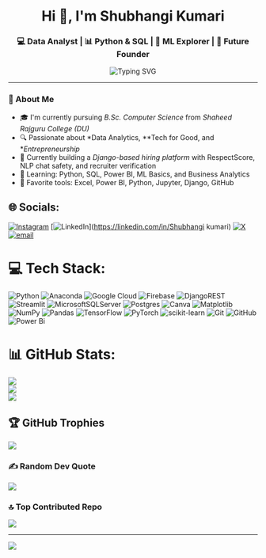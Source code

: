 <h1 align="center">Hi 👋, I'm Shubhangi Kumari</h1>
<h3 align="center">💻 Data Analyst | 📊 Python & SQL | 🧠 ML Explorer | 🚀 Future Founder</h3>

<p align="center">
  <img src="https://readme-typing-svg.herokuapp.com?font=Fira+Code&pause=1000&color=F75C7E&center=true&vCenter=true&width=435&lines=I'm+a+CS+Student;Aspiring+Data+Analyst;Building+a+safe+hiring+platform;Loves+Power+BI+%2B+Python+%3D+Magic;Startup+dreamer+%F0%9F%9A%80" alt="Typing SVG" />
</p>

---

### 🧠 About Me

- 🎓 I'm currently pursuing *B.Sc. Computer Science* from *Shaheed Rajguru College (DU)*  
- 🔍 Passionate about *Data Analytics, **Tech for Good, and **Entrepreneurship*
- 🚀 Currently building a *Django-based hiring platform* with RespectScore, NLP chat safety, and recruiter verification
- 🌱 Learning: Python, SQL, Power BI, ML Basics, and Business Analytics
- 🧪 Favorite tools: Excel, Power BI, Python, Jupyter, Django, GitHub

## 🌐 Socials:
[![Instagram](https://img.shields.io/badge/Instagram-%23E4405F.svg?logo=Instagram&logoColor=white)](https://instagram.com/shubhangi2609) [![LinkedIn](https://img.shields.io/badge/LinkedIn-%230077B5.svg?logo=linkedin&logoColor=white)](https://linkedin.com/in/Shubhangi kumari) [![X](https://img.shields.io/badge/X-black.svg?logo=X&logoColor=white)](https://x.com/@shubhangi111118) [![email](https://img.shields.io/badge/Email-D14836?logo=gmail&logoColor=white)](mailto:shubhangi262807@gmail.com) 

# 💻 Tech Stack:
![Python](https://img.shields.io/badge/python-3670A0?style=for-the-badge&logo=python&logoColor=ffdd54) ![Anaconda](https://img.shields.io/badge/Anaconda-%2344A833.svg?style=for-the-badge&logo=anaconda&logoColor=white) ![Google Cloud](https://img.shields.io/badge/GoogleCloud-%234285F4.svg?style=for-the-badge&logo=google-cloud&logoColor=white) ![Firebase](https://img.shields.io/badge/firebase-%23039BE5.svg?style=for-the-badge&logo=firebase) ![DjangoREST](https://img.shields.io/badge/DJANGO-REST-ff1709?style=for-the-badge&logo=django&logoColor=white&color=ff1709&labelColor=gray) ![Streamlit](https://img.shields.io/badge/Streamlit-%23FE4B4B.svg?style=for-the-badge&logo=streamlit&logoColor=white) ![MicrosoftSQLServer](https://img.shields.io/badge/Microsoft%20SQL%20Server-CC2927?style=for-the-badge&logo=microsoft%20sql%20server&logoColor=white) ![Postgres](https://img.shields.io/badge/postgres-%23316192.svg?style=for-the-badge&logo=postgresql&logoColor=white) ![Canva](https://img.shields.io/badge/Canva-%2300C4CC.svg?style=for-the-badge&logo=Canva&logoColor=white) ![Matplotlib](https://img.shields.io/badge/Matplotlib-%23ffffff.svg?style=for-the-badge&logo=Matplotlib&logoColor=black) ![NumPy](https://img.shields.io/badge/numpy-%23013243.svg?style=for-the-badge&logo=numpy&logoColor=white) ![Pandas](https://img.shields.io/badge/pandas-%23150458.svg?style=for-the-badge&logo=pandas&logoColor=white) ![TensorFlow](https://img.shields.io/badge/TensorFlow-%23FF6F00.svg?style=for-the-badge&logo=TensorFlow&logoColor=white) ![PyTorch](https://img.shields.io/badge/PyTorch-%23EE4C2C.svg?style=for-the-badge&logo=PyTorch&logoColor=white) ![scikit-learn](https://img.shields.io/badge/scikit--learn-%23F7931E.svg?style=for-the-badge&logo=scikit-learn&logoColor=white) ![Git](https://img.shields.io/badge/git-%23F05033.svg?style=for-the-badge&logo=git&logoColor=white) ![GitHub](https://img.shields.io/badge/github-%23121011.svg?style=for-the-badge&logo=github&logoColor=white) ![Power Bi](https://img.shields.io/badge/power_bi-F2C811?style=for-the-badge&logo=powerbi&logoColor=black)
# 📊 GitHub Stats:
![](https://github-readme-stats.vercel.app/api?username=shubhangi-kumari&theme=dark&hide_border=false&include_all_commits=false&count_private=false)<br/>
![](https://nirzak-streak-stats.vercel.app/?user=shubhangi-kumari&theme=dark&hide_border=false)<br/>
![](https://github-readme-stats.vercel.app/api/top-langs/?username=shubhangi-kumari&theme=dark&hide_border=false&include_all_commits=false&count_private=false&layout=compact)

## 🏆 GitHub Trophies
![](https://github-profile-trophy.vercel.app/?username=shubhangi-kumari&theme=radical&no-frame=false&no-bg=true&margin-w=4)

### ✍️ Random Dev Quote
![](https://quotes-github-readme.vercel.app/api?type=horizontal&theme=radical)

### 🔝 Top Contributed Repo
![](https://github-contributor-stats.vercel.app/api?username=shubhangi-kumari&limit=5&theme=dark&combine_all_yearly_contributions=true)

---
[![](https://visitcount.itsvg.in/api?id=shubhangi-kumari&icon=0&color=0)](https://visitcount.itsvg.in)

<!-- Proudly created with GPRM ( https://gprm.itsvg.in ) -->
